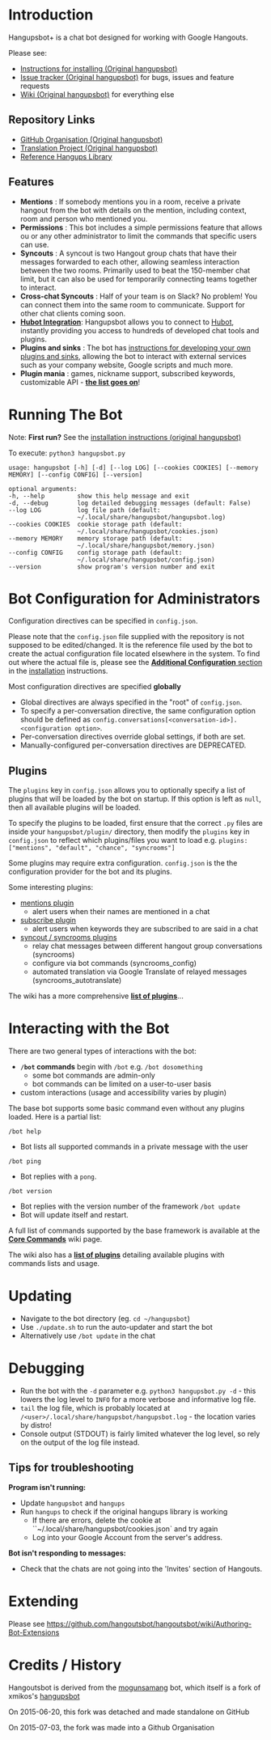 # Introduction

Hangupsbot+ is a chat bot designed for working with Google Hangouts.

Please see:
* [Instructions for installing (Original hangupsbot)](https://github.com/hangoutsbot/hangoutsbot/blob/master/INSTALL.md)
* [Issue tracker (Original hangupsbot)](https://github.com/hangoutsbot/hangoutsbot/issues) for bugs, issues and feature requests
* [Wiki (Original hangupsbot)](https://github.com/hangoutsbot/hangoutsbot/wiki) for everything else


## Repository Links
* [GitHub Organisation (Original hangupsbot)](https://github.com/hangoutsbot)
* [Translation Project (Original hangupsbot)](https://github.com/hangoutsbot/hangoutsbot-locales)
* [Reference Hangups Library](https://github.com/hangoutsbot/hangups)


## Features
* **Mentions** :
  If somebody mentions you in a room, receive a private hangout from the bot with details on the mention,
  including context, room and person who mentioned you.
* **Permissions** :
  This bot includes a simple permissions feature that allows ou or any other administrator to limit
  the commands that specific users can use.
* **Syncouts** :
  A syncout is two Hangout group chats that have their messages forwarded to each other, allowing seamless
  interaction between the two rooms. Primarily used to beat the 150-member chat limit, but it can also be
  used for temporarily connecting teams together to interact.
* **Cross-chat Syncouts** :
  Half of your team is on Slack? No problem! You can connect them into the same room to communicate.
  Support for other chat clients coming soon.
* **[Hubot Integration](https://github.com/hangoutsbot/hangoutsbot/wiki/Hubot-Integration)**:
  Hangupsbot allows you to connect to [Hubot](https://hubot.github.com/), instantly providing you access
  to hundreds of developed chat tools and plugins.
* **Plugins and sinks** :
  The bot has [instructions for developing your own plugins and sinks](https://github.com/hangoutsbot/hangoutsbot/wiki/Authoring-Bot-Extensions), allowing the bot to interact
  with external services such as your company website, Google scripts and much more.
* **Plugin mania** :
  games, nickname support, subscribed keywords, customizable API - **[the list goes on](https://github.com/hangoutsbot/hangoutsbot/wiki/Plugin-List)**!

# Running The Bot

Note: **First run?** See the [installation instructions (original hangupsbot)](https://github.com/hangoutsbot/hangoutsbot/blob/master/INSTALL.md)

To execute: `python3 hangupsbot.py`

```
usage: hangupsbot [-h] [-d] [--log LOG] [--cookies COOKIES] [--memory MEMORY] [--config CONFIG] [--version]

optional arguments:
-h, --help         show this help message and exit
-d, --debug        log detailed debugging messages (default: False)
--log LOG          log file path (default:
                   ~/.local/share/hangupsbot/hangupsbot.log)
--cookies COOKIES  cookie storage path (default:
                   ~/.local/share/hangupsbot/cookies.json)
--memory MEMORY    memory storage path (default:
                   ~/.local/share/hangupsbot/memory.json)
--config CONFIG    config storage path (default:
                   ~/.local/share/hangupsbot/config.json)
--version          show program's version number and exit
```

# Bot Configuration for Administrators

Configuration directives can be specified in `config.json`.

Please note that the `config.json` file supplied with the repository is not 
  supposed to be edited/changed. It is the reference file used by the bot to 
  create the actual configuration file located elsewhere in the system. To find out 
  where the actual file is, please see the [**Additional Configuration** section](https://github.com/hangoutsbot/hangoutsbot/blob/master/INSTALL.md#additional-configuration)
  in the [installation](https://github.com/hangoutsbot/hangoutsbot/blob/master/INSTALL.md)
  instructions.

Most configuration directives are specified **globally**
* Global directives are always specified in the "root" of `config.json`.
* To specify a per-conversation directive, the same configuration option should
  be defined as `config.conversations[<conversation-id>].<configuration option>`.
* Per-conversation directives override global settings, if both are set.
* Manually-configured per-conversation directives are DEPRECATED.

## Plugins

The `plugins` key in `config.json` allows you to optionally specify a list of plugins
  that will be loaded by the bot on startup. If this option is left as `null`, then
  all available plugins will be loaded.

To specify the plugins to be loaded, first ensure that the correct `.py` files are
  inside your `hangupsbot/plugin/` directory, then modify the `plugins` key in
  `config.json` to reflect which plugins/files you want to load e.g.
    `plugins: ["mentions", "default", "chance", "syncrooms"]`

Some plugins may require extra configuration.
  `config.json` is the the configuration provider for the bot and its plugins.

Some interesting plugins:
* [mentions plugin](https://github.com/hangoutsbot/hangoutsbot/wiki/Mentions-Plugin)
  * alert users when their names are mentioned in a chat
* [subscribe plugin](https://github.com/hangoutsbot/hangoutsbot/wiki/Subscribe-Plugin)
  * alert users when keywords they are subscribed to are said in a chat
* [syncout / syncrooms plugins](https://github.com/hangoutsbot/hangoutsbot/wiki/Syncouts-Plugin)
  * relay chat messages between different hangout group conversations (syncrooms)
  * configure via bot commands (syncrooms_config)
  * automated translation via Google Translate of relayed messages (syncrooms_autotranslate)

The wiki has a more comprehensive **[list of plugins](https://github.com/hangoutsbot/hangoutsbot/wiki/Plugin-List)**...

# Interacting with the Bot

There are two general types of interactions with the bot:
* **`/bot` commands** begin with `/bot` e.g. `/bot dosomething`
  * some bot commands are admin-only
  * bot commands can be limited on a user-to-user basis
* custom interactions (usage and accessibility varies by plugin)

The base bot supports some basic command even without any plugins loaded.
  Here is a partial list:

`/bot help`
* Bot lists all supported commands in a private message with the user

`/bot ping`
* Bot replies with a `pong`.

`/bot version`
* Bot replies with the version number of the framework
`/bot update`
* Bot will update itself and restart.

A full list of commands supported by the base framework is available at the 
  [**Core Commands**](https://github.com/hangoutsbot/hangoutsbot/wiki/Core-Commands)
  wiki page.

The wiki also has a 
  [**list of plugins**](https://github.com/hangoutsbot/hangoutsbot/wiki/Plugin-List)
  detailing available plugins with commands lists and usage.

# Updating

* Navigate to the bot directory (eg. `cd ~/hangupsbot`)
* Use `./update.sh` to run the auto-updater and start the bot
* Alternatively use `/bot update` in the chat

# Debugging

* Run the bot with the `-d` parameter e.g. `python3 hangupsbot.py -d` - this
  lowers the log level to `INFO` for a more verbose and informative log file.
* `tail` the log file, which is probably located at
  `/<user>/.local/share/hangupsbot/hangupsbot.log` - the location varies by
  distro!
* Console output (STDOUT) is fairly limited whatever the log level, so rely
  on the output of the log file instead.

## Tips for troubleshooting
**Program isn't running:**
* Update `hangupsbot` and `hangups`
* Run `hangups` to check if the original hangups library is working
  * If there are errors, delete the cookie at ``~/.local/share/hangupsbot/cookies.json` and try again
  * Log into your Google Account from the server's address.

**Bot isn't responding to messages:**
* Check that the chats are not going into the 'Invites' section of Hangouts.

# Extending

Please see https://github.com/hangoutsbot/hangoutsbot/wiki/Authoring-Bot-Extensions

# Credits / History

Hangoutsbot is derived from the [mogunsamang](https://gitlab.sabah.io/eol/mogunsamang) bot,
  which itself is a fork of xmikos's [hangupsbot](https://github.com/xmikos/hangupsbot)

On 2015-06-20, this fork was detached and made standalone on GitHub

On 2015-07-03, the fork was made into a Github Organisation
